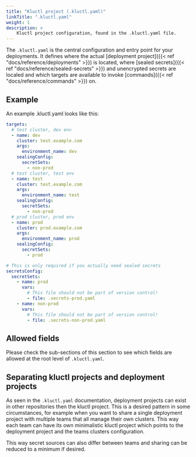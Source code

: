 ```yaml
---
title: "Kluctl project (.kluctl.yaml)"
linkTitle: ".kluctl.yaml"
weight: 1
description: >
    Kluctl project configuration, found in the .kluctl.yaml file.
---
```


The `.kluctl.yaml` is the central configuration and entry point for your deployments. It defines where the actual
[deployment project]({{< ref "docs/reference/deployments" >}}) is located,
where [sealed secrets]({{< ref "docs/reference/sealed-secrets" >}}) and unencrypted secrets are localed and which targets are available to
invoke [commands]({{< ref "docs/reference/commands" >}}) on.

## Example

An example .kluctl.yaml looks like this:

```yaml
targets:
  # test cluster, dev env
  - name: dev
    cluster: test.example.com
    args:
      environment_name: dev
    sealingConfig:
      secretSets:
        - non-prod
  # test cluster, test env
  - name: test
    cluster: test.example.com
    args:
      environment_name: test
    sealingConfig:
      secretSets:
        - non-prod
  # prod cluster, prod env
  - name: prod
    cluster: prod.example.com
    args:
      environment_name: prod
    sealingConfig:
      secretSets:
        - prod

# This is only required if you actually need sealed secrets
secretsConfig:
  secretSets:
    - name: prod
      vars:
        # This file should not be part of version control!
        - file: .secrets-prod.yaml
    - name: non-prod
      vars:
        # This file should not be part of version control!
        - file: .secrets-non-prod.yaml
```

## Allowed fields

Please check the sub-sections of this section to see which fields are allowed at the root level of `.kluctl.yaml`.

## Separating kluctl projects and deployment projects

As seen in the `.kluctl.yaml` documentation, deployment projects can exist in other repositories then the kluctl project.
This is a desired pattern in some circumstances, for example when you want to share a single deployment project with
multiple teams that all manage their own clusters. This way each team can have its own minimalistic kluctl project which
points to the deployment project and the teams clusters configuration.

This way secret sources can also differ between teams and sharing can be reduced to a minimum if desired.
